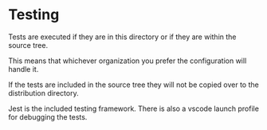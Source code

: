# Testing

Tests are executed if they are in this directory or if they are within the source tree.

This means that whichever organization you prefer the configuration will handle it.

If the tests are included in the source tree they will not be copied over to the distribution directory.

Jest is the included testing framework. There is also a vscode launch profile for debugging the tests.
